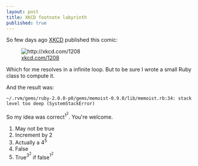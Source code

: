 ```yaml
---
layout: post
title: XKCD footnote labyrinth
published: true
---
```


So few days ago [XKCD](http://xkcd.com) published this comic:

<figure>
  <img alt="http://xkcd.com/1208" src="http://imgs.xkcd.com/comics/footnote_labyrinths.png">
  <figcaption><a href="http://xkcd.com/1208/">xkcd.com/1208</a></figcaption>
</figure>

Which for me resolves in a infinite loop. But to be sure I wrote a small Ruby class to compute it.

<script src="https://gist.github.com/Gpx/5563161.js">
</script>

And the result was:

    ~/.rvm/gems/ruby-2.0.0-p0/gems/memoist-0.9.0/lib/memoist.rb:34: stack level too deep (SystemStackError)

So my idea was correct<sup>1<sup>2</sup></sup>. You're welcome.

1. May not be true
2. Increment by 2
3. Actually a 4<sup>5</sup>
4. False
5. True<sup>3<sup>2</sup></sup> if false<sup>1<sup>2</sup></sup>